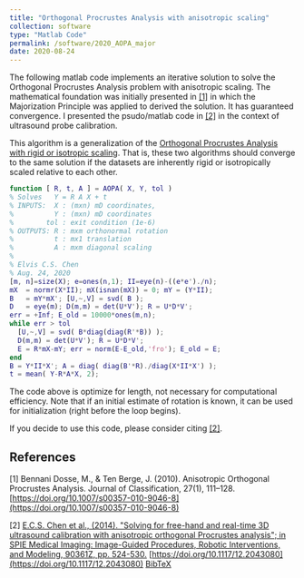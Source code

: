 ```yaml
---
title: "Orthogonal Procrustes Analysis with anisotropic scaling"
collection: software
type: "Matlab Code"
permalink: /software/2020_AOPA_major
date: 2020-08-24
---
```


The following matlab code implements an iterative solution to solve the Orthogonal Procrustes Analysis problem with anisotropic scaling. The mathematical foundation was initially presented in [[1]](#1) in which the Majorization Principle was applied to derived the solution. It has guaranteed convergence. I presented the psudo/matlab code in [[2]](#2) in the context of ultrasound probe calibration.

This algorithm is a generalization of the [Orthogonal Procrustes Analysis with rigid or isotropic scaling](/software/2020_OPA_isotropic). That is, these two algorithms should converge to the same solution if the datasets are inherently rigid or isotropically scaled relative to each other.

``` matlab
function [ R, t, A ] = AOPA( X, Y, tol ) 
% Solves   Y = R A X + t
% INPUTS:  X : (mxn) mD coordinates,
%          Y : (mxn) mD coordinates
%        tol : exit condition (1e-6)
% OUTPUTS: R : mxm orthonormal rotation
%          t : mx1 translation
%          A : mxm diagonal scaling
%
% Elvis C.S. Chen
% Aug. 24, 2020
[m, n]=size(X); e=ones(n,1); II=eye(n)-((e*e')./n);  
mX  = normr(X*II); mX(isnan(mX)) = 0; mY = (Y*II); 
B   = mY*mX'; [U,~,V] = svd( B ); 
D   = eye(m); D(m,m) = det(U*V'); R = U*D*V';
err = +Inf; E_old = 10000*ones(m,n);
while err > tol                                     
  [U,~,V] = svd( B*diag(diag(R'*B)) ); 
  D(m,m) = det(U*V'); R = U*D*V';  
  E = R*mX-mY; err = norm(E-E_old,'fro'); E_old = E;
end
B = Y*II*X'; A = diag( diag(B'*R)./diag(X*II*X') ); 
t = mean( Y-R*A*X, 2); 
```

The code above is optimize for length, not necessary for computational efficiency. Note that if an initial estimate of rotation is known, it can be used for initialization (right before the loop begins).

If you decide to use this code, please consider citing [[2]](#2).

## References
<a id="1">[1]</a>
Bennani Dosse, M., & Ten Berge, J. (2010).
Anisotropic Orthogonal Procrustes Analysis.
Journal of Classification, 27(1), 111–128.
[https://doi.org/10.1007/s00357-010-9046-8](https://doi.org/10.1007/s00357-010-9046-8)

<a id="2">[2]</a>
[E.C.S. Chen et al., (2014). "Solving for free-hand and real-time 3D ultrasound calibration with anisotropic orthogonal Procrustes analysis"; in SPIE Medical Imaging: Image-Guided Procedures, Robotic Interventions, and Modeling, 90361Z, pp. 524-530.](/publication/2014-03-12-SPIE-MI_CMJ+2014)
[https://doi.org/10.1117/12.2043080](https://doi.org/10.1117/12.2043080) [BibTeX](./../files/bibtex/CMJ+2014.bib)